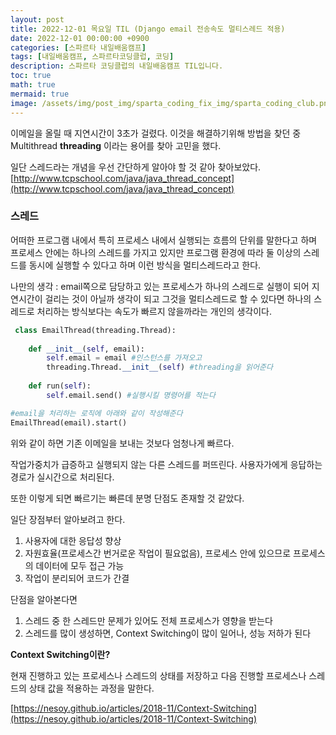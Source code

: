 ```yaml
---
layout: post
title: 2022-12-01 목요일 TIL (Django email 전송속도 멀티스레드 적용)
date: 2022-12-01 00:00:00 +0900
categories: [스파르타 내일배움캠프]
tags: [내일배움캠프, 스파르타코딩클럽, 코딩]
description: 스파르타 코딩클럽의 내일배움캠프 TIL입니다.
toc: true
math: true
mermaid: true
image: /assets/img/post_img/sparta_coding_fix_img/sparta_coding_club.png
---
```

이메일을 올릴 때 지연시간이 3초가 걸렸다. 이것을 해결하기위해 방법을 찾던 중 Multithread ****threading**** 이라는 용어를 찾아 고민을 했다.

일단 스레드라는 개념을 우선 간단하게 알아야 할 것 같아 찾아보았다. [http://www.tcpschool.com/java/java_thread_concept](http://www.tcpschool.com/java/java_thread_concept)

### 스레드

어떠한 프로그램 내에서 특히 프로세스 내에서 실행되는 흐름의 단위를 말한다고 하며 프로세스 안에는 하나의 스레드를 가지고 있지만 프로그램 환경에 따라 둘 이상의 스레드를 동시에 실행할 수 있다고 하며 이런 방식을 멀티스레드라고 한다.

나만의 생각 : email쪽으로 담당하고 있는 프로세스가 하나의 스레드로 실행이 되어 지연시간이 걸리는 것이 아닐까 생각이 되고 그것을 멀티스레드로 할 수 있다면 하나의 스레드로 처리하는 방식보다는 속도가 빠르지 않을까라는 개인의 생각이다.

```python
 class EmailThread(threading.Thread):
    
    def __init__(self, email): 
        self.email = email #인스턴스를 가져오고
        threading.Thread.__init__(self) #threading을 읽어준다
        
    def run(self):
        self.email.send() #실행시킬 명령어를 적는다

#email을 처리하는 로직에 아래와 같이 작성해준다
EmailThread(email).start() 
```

위와 같이 하면 기존 이메일을 보내는 것보다 엄청나게 빠르다. 

작업가중치가 급증하고 실행되지 않는 다른 스레드를 퍼뜨린다. 사용자가에게 응답하는 경로가 실시간으로 처리된다.

또한 이렇게 되면 빠르기는 빠른데 분명 단점도 존재할 것 같았다. 

일단 장점부터 알아보려고 한다. 

1. 사용자에 대한 응답성 향상 
2. 자원효율(프로세스간 번거로운 작업이 필요없음), 프로세스 안에 있으므로 프로세스의 데이터에 모두 접근 가능
3. 작업이 분리되어 코드가 간결

단점을 알아본다면

1. 스레드 중 한 스레드만 문제가 있어도 전체 프로세스가 영향을 받는다
2. 스레드를 많이 생성하면, Context Switching이 많이 일어나, 성능 저하가 된다

****Context Switching이란?**** 

현재 진행하고 있는 프로세스나 스레드의 상태를 저장하고 다음 진행할 프로세스나 스레드의 상태 값을 적용하는 과정을 말한다.

[https://nesoy.github.io/articles/2018-11/Context-Switching](https://nesoy.github.io/articles/2018-11/Context-Switching)